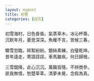 ```yaml
---
layout: mypost
title: 初雪
categories: [拾花]
---
```


初雪海村，日色昏昏。氣蒸草木，冰沁杯尊。  
沉默年月，憂思深深。魚雁不言，苦候三春。

驟雪忽臨，碎絮紛紛。銀絲素練，白璧乾坤。  
昔年遠走，寄語諄諄。車馬雖疾，何日歸根。

三雪既降，此心沉沉。萬籟皆隱，不辨商參。  
匪我無情，愁楚莘莘。清夢未覺，念假為真。